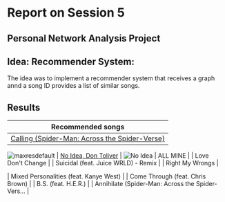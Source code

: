 # Report on Session 5

## Personal Network Analysis Project

## Idea: Recommender System:

The idea was to implement a recommender system that receives a graph annd a song ID provides a list of similar songs.

## Results

| Recommended songs |
| -----------|
| [Calling (Spider-Man: Across the Spider-Verse)](https://open.spotify.com/track/5rurggqwwudn9clMdcchxT?si=6f92fc189caa4c12) |
![maxresdefault](https://github.com/Neilus03/Spotiflyers/assets/87651732/2a037263-1cc1-4e2e-9035-eda7bb59fc89)
| [No Idea, Don Toliver](https://open.spotify.com/track/7AzlLxHn24DxjgQX73F9fU?si=d92ad7280ed64ec4) |
![No Idea](https://github.com/Neilus03/Spotiflyers/assets/122691083/7a8c2ddb-8a0f-4175-8c5c-c4b544de413d)
| ALL MINE |
| Love Don't Change |
| Suicidal (feat. Juice WRLD) - Remix |
| Right My Wrongs |
 






| Mixed Personalities (feat. Kanye West) |
| Come Through (feat. Chris Brown) |
| B.S. (feat. H.E.R.) |
| Annihilate (Spider-Man: Across the Spider-Vers... |

